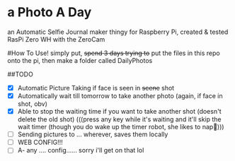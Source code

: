 # a Photo A Day
an Automatic Selfie Journal maker thingy for Raspberry Pi, created & tested RasPi Zero WH with the ZeroCam


#How To Use!
simply put, ~~spend 3 days trying to~~ put the files in this repo onto the pi, then make a folder called DailyPhotos

##TODO
- [X] Automatic Picture Taking if face is seen in ~~scene~~ shot
- [X] Automatically wait till tomorrow to take another photo (again, if face in shot, obv)
- [X] Able to stop the waiting time if you want to take another shot (doesn't delete the old shot) (((press any key while it's waiting and it'll skip the wait timer (though you do wake up the timer robot, she likes to nap🤖)))
- [ ] Sending pictures to ... wherever, saves them locally
- [ ] WEB CONFIG!!!
- [ ] A- any .... config...... sorry i'll get on that lol
